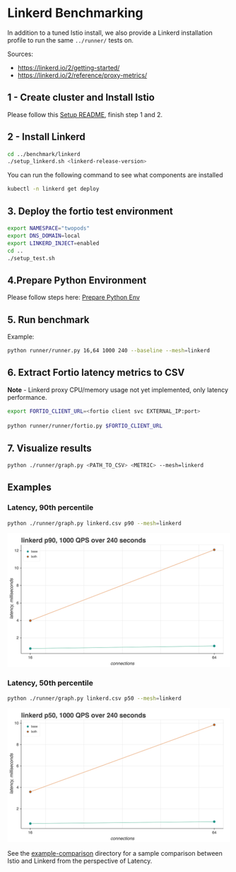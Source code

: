 # Linkerd Benchmarking

In addition to a tuned Istio install, we also provide a Linkerd installation profile to run the same `../runner/` tests on.

Sources:

- <https://linkerd.io/2/getting-started/>
- <https://linkerd.io/2/reference/proxy-metrics/>

## 1 - Create cluster and Install Istio

Please follow this [Setup README](https://github.com/istio/tools/tree/master/perf/benchmark#setup), finish step 1 and 2.

## 2 - Install Linkerd

```bash
cd ../benchmark/linkerd
./setup_linkerd.sh <linkerd-release-version>
```

You can run the following command to see what components are installed

```bash
kubectl -n linkerd get deploy
```

## 3. Deploy the fortio test environment

```bash
export NAMESPACE="twopods"
export DNS_DOMAIN=local
export LINKERD_INJECT=enabled
cd ..
./setup_test.sh
```

## 4.Prepare Python Environment

Please follow steps here: [Prepare Python Env](https://github.com/istio/tools/tree/master/perf/benchmark#prepare-python-environment)

## 5. Run benchmark

Example:

```bash
python runner/runner.py 16,64 1000 240 --baseline --mesh=linkerd
```

## 6. Extract Fortio latency metrics to CSV

**Note** - Linkerd proxy CPU/memory usage not yet implemented, only latency performance.

```bash
export FORTIO_CLIENT_URL=<fortio client svc EXTERNAL_IP:port>

python runner/runner/fortio.py $FORTIO_CLIENT_URL
```

## 7. Visualize results

```bash
python ./runner/graph.py <PATH_TO_CSV> <METRIC> --mesh=linkerd
```

## Examples

### Latency, 90th percentile

```bash
python ./runner/graph.py linkerd.csv p90 --mesh=linkerd
```

![example-linkerd-p90](linkerd-p90.png)

### Latency, 50th percentile

```bash
python ./runner/graph.py linkerd.csv p50 --mesh=linkerd
```

![example-linkerd-p50](linkerd-p50.png)

See the [example-comparison](https://github.com/istio/tools/tree/master/perf/benchmark/linkerd/example-comparison)
directory for a sample comparison between Istio and Linkerd from the perspective of Latency.

